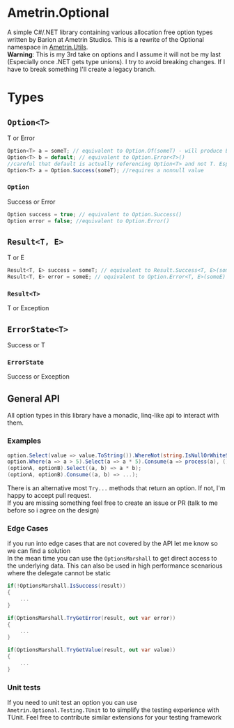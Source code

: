 # Ametrin.Optional

A simple C#/.NET library containing various allocation free option types written by Barion at Ametrin Studios.
This is a rewrite of the Optional namespace in [Ametrin.Utils](https://github.com/BarionLP/Ametrin.Utils).<br/>
**Warning**: This is my 3rd take on options and I assume it will not be my last (Especially once .NET gets type unions). I try to avoid breaking changes. If I have to break something I'll create a legacy branch.

# Types
## `Option<T>`
T or Error
```csharp
Option<T> a = someT; // equivalent to Option.Of(someT) - will produce Error if someT is null
Option<T> b = default; // equivalent to Option.Error<T>() 
//careful that default is actually referencing Option<T> and not T. Especially in conditional assignments.
Option<T> a = Option.Success(someT); //requires a nonnull value
```
### `Option` 
Success or Error
```csharp
Option success = true; // equivalent to Option.Success()
Option error = false; //equivalent to Option.Error()
```
## `Result<T, E>`
T or E
```csharp
Result<T, E> success = someT; // equivalent to Result.Success<T, E>(someT)  
Result<T, E> error = someE; // equivalent to Option.Error<T, E>(someE) 
```
### `Result<T>`
T or Exception
## `ErrorState<T>`
Success or T
### `ErrorState`
Success or Exception

## General API
All option types in this library have a monadic, linq-like api to interact with them. 
### Examples
```csharp
option.Select(value => value.ToString()).WhereNot(string.IsNullOrWhiteSpace).Or("John Doe");
option.Where(a => a > 5).Select(a => a * 5).Consume(a => process(a), () => reportFailure())
(optionA, optionB).Select((a, b) => a * b);
(optionA, optionB).Consume((a, b) => ...);
```
There is an alternative most `Try...` methods that return an option. If not, I'm happy to accept pull request.<br/>
If you are missing something feel free to create an issue or PR (talk to me before so i agree on the design)
### Edge Cases
if you run into edge cases that are not covered by the API let me know so we can find a solution<br/>
In the mean time you can use the `OptionsMarshall` to get direct access to the underlying data. This can also be used in high performance scenarious where the delegate cannot be static
```csharp
if(!OptionsMarshall.IsSuccess(result))
{
    ...
}

if(OptionsMarshall.TryGetError(result, out var error))
{
    ...
}

if(OptionsMarshall.TryGetValue(result, out var value))
{
    ...
}
```

### Unit tests
If you need to unit test an option you can use `Ametrin.Optional.Testing.TUnit` to to simplify the testing experience with TUnit. Feel free to contribute similar extensions for your testing framework